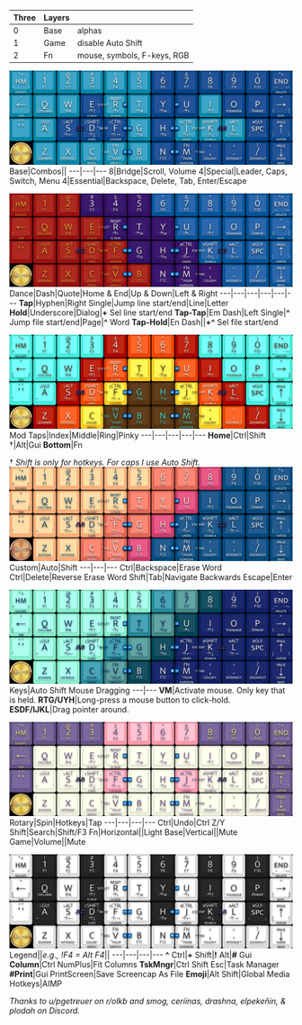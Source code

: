 Three|Layers||
---|---|---
0|Base|alphas
1|Game|disable Auto Shift
2|Fn|mouse, symbols, F-keys, RGB

![MT3 Dansher.png](https://github.com/WandersFar/Planck/blob/main/MT3%20Dansher.png)
Base|Combos||
---|---|---
8|Bridge|Scroll, Volume
4|Special|Leader, Caps, Switch, Menu
4|Essential|Backspace, Delete, Tab, Enter/Escape

![MT3 Marvel.png](https://github.com/WandersFar/Planck/blob/main/MT3%20Marvel.png)
Dance|Dash|Quote|Home & End|Up & Down|Left & Right
---|---|---|---|---|---
**Tap**|Hyphen|Right Single|Jump line start/end|Line|Letter
**Hold**|Underscore|Dialog|**+** Sel line start/end
**Tap-Tap**|Em Dash|Left Single|**^** Jump file start/end|Page|**^** Word
**Tap-Hold**|En Dash||**+^** Sel file start/end

![SA 1976.png](https://github.com/WandersFar/Planck/blob/main/SA%201976.png)
Mod Taps|Index|Middle|Ring|Pinky
---|---|---|---|---
**Home**|Ctrl|Shift †|Alt|Gui
**Bottom**|Fn

† *Shift is only for hotkeys. For caps I use Auto Shift.*
![SA Vilebloom.png](https://github.com/WandersFar/Planck/blob/main/SA%20Vilebloom.png)
Custom|Auto|Shift
---|---|---
Ctrl|Backspace|Erase Word
Ctrl|Delete|Reverse Erase Word
Shift|Tab|Navigate Backwards
Escape|Enter

![SA Dreameater.png](https://github.com/WandersFar/Planck/blob/main/SA%20Dreameater.png)
Keys|Auto Shift Mouse Dragging
---|---
**VM**|Activate mouse. Only key that is held.
**RTG/UYH**|Long-press a mouse button to click-hold.
**ESDF/IJKL**|Drag pointer around.

![DSA Astrolokeys.png](https://github.com/WandersFar/Planck/blob/main/DSA%20Astrolokeys.png)
Rotary|Spin|Hotkeys|Tap
---|---|---|---
Ctrl|Undo|Ctrl Z/Y
Shift|Search|Shift/F3
Fn|Horizontal||Light
Base|Vertical||Mute
Game|Volume||Mute

![MT3 Piano.png](https://github.com/WandersFar/Planck/blob/main/MT3%20Piano.png)
Legend||*e.g., !F4 = Alt F4*||
---|---|---|---
**^** Ctrl|**+** Shift|**!** Alt|**\#** Gui
**Column**|Ctrl NumPlus|Fit Columns
**TskMngr**|Ctrl Shift Esc|Task Manager
**\#Print**|Gui PrintScreen|Save Screencap As File
**Emoji**|Alt Shift|Global Media Hotkeys|AIMP

*Thanks to u/pgetreuer on r/olkb and smog, ceriinas, drashna, elpekeñin, & plodah on Discord.*
